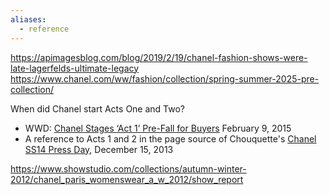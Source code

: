 ```yaml
---
aliases:
  - reference
---
```

https://apimagesblog.com/blog/2019/2/19/chanel-fashion-shows-were-late-lagerfelds-ultimate-legacy
https://www.chanel.com/ww/fashion/collection/spring-summer-2025-pre-collection/

When did Chanel start Acts One and Two?
- WWD: [Chanel Stages ‘Act 1’ Pre-Fall for Buyers](https://wwd.com/fashion-news/designer-luxury/chanel-stages-act-1-pre-fall-for-buyers-8163466/) February 9, 2015
- A reference to Acts 1 and 2 in the page source of Chouquette's [Chanel SS14 Press Day](https://clairechanelle.com/chanel-ss14-press-day/), December 15, 2013

https://www.showstudio.com/collections/autumn-winter-2012/chanel_paris_womenswear_a_w_2012/show_report
